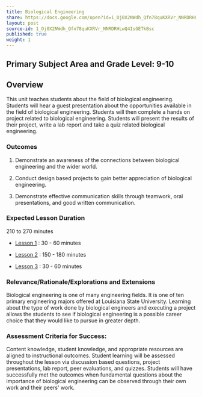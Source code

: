 ```yaml
---
title: Biological Engineering
share: https://docs.google.com/open?id=1_Oj0X2NWdh_Qfn78quKXRVr_NNRDRHLwQ4IsGETkBsc
layout: post
source-id: 1_Oj0X2NWdh_Qfn78quKXRVr_NNRDRHLwQ4IsGETkBsc
published: true
weight: 1
---
```


## **Primary Subject Area and Grade Level:** 9-10

## Overview

This unit teaches students about the field of biological engineering. Students will hear a guest presentation about the opportunities available in the field of biological engineering.  Students will then complete a hands on project related to biological engineering.  Students will present the results of their project, write a lab report and take a quiz related biological engineering.

### Outcomes

1. Demonstrate an awareness of the connections between biological engineering and the wider world.

2. Conduct design based projects to gain better appreciation of biological engineering.

3. Demonstrate effective communication skills through teamwork, oral presentations, and good written communication.

### Expected Lesson Duration

210 to 270 minutes

* [Lesson 1](#) : 30 - 60 minutes

* [Lesson 2](#) : 150 - 180 minutes

* [Lesson 3](#) : 30 - 60 minutes

### Relevance/Rationale/Explorations and Extensions

Biological engineering is one of many engineering fields.  It is one of ten primary engineering majors offered at Louisiana State University.  Learning about the type of work done by biological engineers and executing a project allows the students to see if biological engineering is a possible career choice that they would like to pursue in greater depth. 

### Assessment Criteria for Success:

Content knowledge, student knowledge, and appropriate resources are aligned to instructional outcomes. Student learning will be assessed throughout the lesson via discussion based questions, project presentations, lab report, peer evaluations, and quizzes. Students will have successfully met the outcomes when fundamental questions about the importance of biological engineering can be observed through their own work and their peers' work. 

